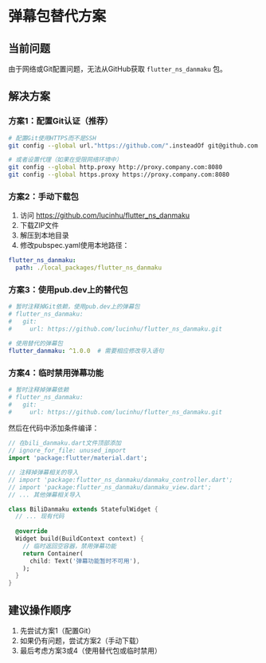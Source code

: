 # 弹幕包替代方案

## 当前问题
由于网络或Git配置问题，无法从GitHub获取 `flutter_ns_danmaku` 包。

## 解决方案

### 方案1：配置Git认证（推荐）
```bash
# 配置Git使用HTTPS而不是SSH
git config --global url."https://github.com/".insteadOf git@github.com:

# 或者设置代理（如果在受限网络环境中）
git config --global http.proxy http://proxy.company.com:8080
git config --global https.proxy https://proxy.company.com:8080
```

### 方案2：手动下载包
1. 访问 https://github.com/lucinhu/flutter_ns_danmaku
2. 下载ZIP文件
3. 解压到本地目录
4. 修改pubspec.yaml使用本地路径：

```yaml
flutter_ns_danmaku:
  path: ./local_packages/flutter_ns_danmaku
```

### 方案3：使用pub.dev上的替代包
```yaml
# 暂时注释掉Git依赖，使用pub.dev上的弹幕包
# flutter_ns_danmaku:
#   git:
#     url: https://github.com/lucinhu/flutter_ns_danmaku.git

# 使用替代的弹幕包
flutter_danmaku: ^1.0.0  # 需要相应修改导入语句
```

### 方案4：临时禁用弹幕功能
```yaml
# 暂时注释掉弹幕依赖
# flutter_ns_danmaku:
#   git:
#     url: https://github.com/lucinhu/flutter_ns_danmaku.git
```

然后在代码中添加条件编译：
```dart
// 在bili_danmaku.dart文件顶部添加
// ignore_for_file: unused_import
import 'package:flutter/material.dart';

// 注释掉弹幕相关的导入
// import 'package:flutter_ns_danmaku/danmaku_controller.dart';
// import 'package:flutter_ns_danmaku/danmaku_view.dart';
// ... 其他弹幕相关导入

class BiliDanmaku extends StatefulWidget {
  // ... 现有代码
  
  @override
  Widget build(BuildContext context) {
    // 临时返回空容器，禁用弹幕功能
    return Container(
      child: Text('弹幕功能暂时不可用'),
    );
  }
}
```

## 建议操作顺序
1. 先尝试方案1（配置Git）
2. 如果仍有问题，尝试方案2（手动下载）
3. 最后考虑方案3或4（使用替代包或临时禁用）